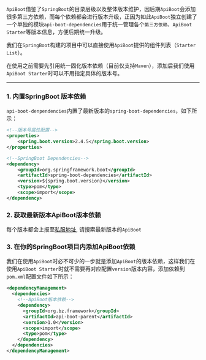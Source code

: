 `ApiBoot`借鉴了`SpringBoot`的目录层级以及整体版本维护，因后期`ApiBoot`会添加很多第三方依赖，而每个依赖都会进行版本升级，正因为如此`ApiBoot`独立创建了一个单独的模块`api-boot-dependencies`用于统一管理各个`第三方依赖`、`ApiBoot Starter`等版本信息，方便后期统一升级。

我们在`SpringBoot`构建的项目中可以直接使用`ApiBoot`提供的组件列表（`Starter List`）。

在使用之前需要先引用统一固化版本依赖（目前仅支持`Maven`），添加后我们使用`ApiBoot Starter`时可以不用指定具体的版本号。

------



### 1. 内置SpringBoot 版本依赖

`api-boot-denpendencies`内置了最新版本的`spring-boot-dependencies`，如下所示：

```xml
<!--版本号属性配置-->
<properties>
    <spring.boot.version>2.4.5</spring.boot.version>
</properties>

<!--SpringBoot Dependencies-->
<dependency>
    <groupId>org.springframework.boot</groupId>
    <artifactId>spring-boot-dependencies</artifactId>
    <version>${spring.boot.version}</version>
    <type>pom</type>
    <scope>import</scope>
</dependency>
```

### 2. 获取最新版本ApiBoot版本依赖

每个版本都会上报至[私服地址](http://nexus.yxj.org.cn/nexus/), 请搜索最新版本的`ApiBoot`

### 3. 在你的SpringBoot项目内添加ApiBoot依赖

我们在使用`ApiBoot`时必不可少的一步就是添加`ApiBoot`的版本依赖，这样我们在使用`ApiBoot Starter`时就不需要再对应配置`version`版本内容，添加依赖到`pom.xml`配置文件如下所示：

```xml
<dependencyManagement>
  <dependencies>
    <!--ApiBoot版本依赖-->
    <dependency>
      <groupId>org.bz.framework</groupId>
      <artifactId>api-boot-parent</artifactId>
      <version>1.0</version>
      <scope>import</scope>
      <type>pom</type>
    </dependency>
  </dependencies>
</dependencyManagement>
```


